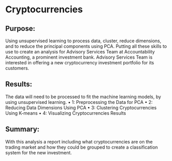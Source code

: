 # Cryptocurrencies
## Purpose:
Using unsupervised learning to process data, cluster, reduce dimensions, and to reduce the principal components using PCA. Putting all these skills to use to create an analysis for Advisory Services Team at Accountability Accounting, a prominent investment bank. Advisory Services Team is interested in offering a new cryptocurrency investment portfolio for its customers.
 
## Results:
The data will need to be processed to fit the machine learning models, by using unsupervised learning.
•	 1: Preprocessing the Data for PCA
•	2: Reducing Data Dimensions Using PCA
•	3: Clustering Cryptocurrencies Using K-means
•	4: Visualizing Cryptocurrencies Results

## Summary: 
With this analysis a report including what cryptocurrencies are on the trading market and how they could be grouped to create a classification system for the new investment. 
